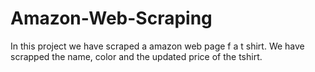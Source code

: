 # Amazon-Web-Scraping
In this project we have scraped a amazon web page f a t shirt.
We have scrapped the name, color and the updated price of the tshirt.
